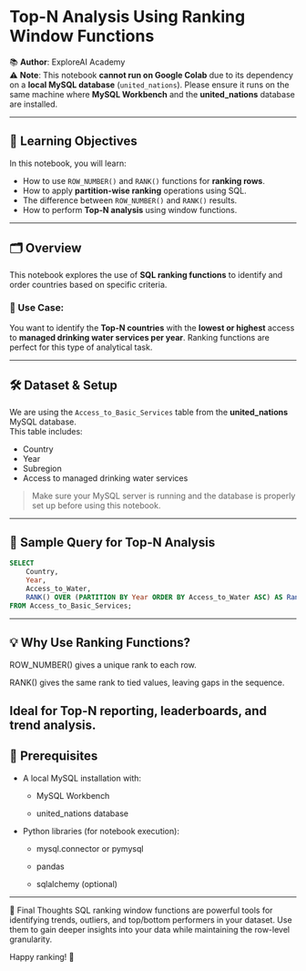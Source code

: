 # Top-N Analysis Using Ranking Window Functions

📚 **Author**: ExploreAI Academy  
⚠️ **Note**: This notebook **cannot run on Google Colab** due to its dependency on a **local MySQL database** (`united_nations`). Please ensure it runs on the same machine where **MySQL Workbench** and the **united_nations** database are installed.

---

## 📌 Learning Objectives

In this notebook, you will learn:

- How to use `ROW_NUMBER()` and `RANK()` functions for **ranking rows**.
- How to apply **partition-wise ranking** operations using SQL.
- The difference between `ROW_NUMBER()` and `RANK()` results.
- How to perform **Top-N analysis** using window functions.

---

## 🗂 Overview

This notebook explores the use of **SQL ranking functions** to identify and order countries based on specific criteria.

### 🧠 Use Case:

You want to identify the **Top-N countries** with the **lowest or highest** access to **managed drinking water services per year**. Ranking functions are perfect for this type of analytical task.

---

## 🛠 Dataset & Setup

We are using the `Access_to_Basic_Services` table from the **united_nations** MySQL database.  
This table includes:

- Country
- Year
- Subregion
- Access to managed drinking water services

> Make sure your MySQL server is running and the database is properly set up before using this notebook.

---

## 🧪 Sample Query for Top-N Analysis

```sql
SELECT 
    Country,
    Year,
    Access_to_Water,
    RANK() OVER (PARTITION BY Year ORDER BY Access_to_Water ASC) AS Rank
FROM Access_to_Basic_Services;
```
---
## 💡 Why Use Ranking Functions?
ROW_NUMBER() gives a unique rank to each row.

RANK() gives the same rank to tied values, leaving gaps in the sequence.

Ideal for Top-N reporting, leaderboards, and trend analysis.
---
## 🔌 Prerequisites
- A local MySQL installation with:

  - MySQL Workbench
  
  - united_nations database

- Python libraries (for notebook execution):

  - mysql.connector or pymysql
  
  - pandas
  
  - sqlalchemy (optional)
---
🧠 Final Thoughts
SQL ranking window functions are powerful tools for identifying trends, outliers, and top/bottom performers in your dataset.
Use them to gain deeper insights into your data while maintaining the row-level granularity.

Happy ranking! 🚀

